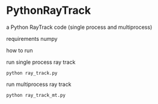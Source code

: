 # PythonRayTrack
a Python RayTrack code (single process and multiprocess)

requirements numpy

how to run

run single process ray track
```
python ray_track.py
```
run multiprocess ray track
```
python ray_track_mt.py
```
